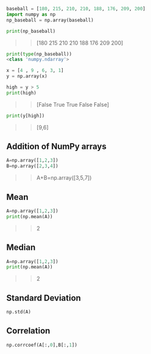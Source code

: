 ```python
baseball = [180, 215, 210, 210, 188, 176, 209, 200]
import numpy as np
np_baseball = np.array(baseball)

print(np_baseball)
```
>>[180 215 210 210 188 176 209 200]

```python
print(type(np_baseball))
<class 'numpy.ndarray'>

x = [4 , 9 , 6, 3, 1]
y = np.array(x)

high = y > 5
print(high)
```
>>[False  True  True False False]


```python
print(y[high])
```
>>[9,6]

## Addition of NumPy arrays
```python
A=np.array([1,2,3])
B=np.array([2,3,4])
```
>>A+B=np.array([3,5,7])


## Mean
```python
A=np.array([1,2,3])
print(np.mean(A))
```
>>2

## Median
```python
A=np.array([1,2,3])
print(np.mean(A))
```
>>2

## Standard Deviation
```python
np.std(A)
```

## Correlation
```python
np.corrcoef(A[:,0],B[:,1])
```
